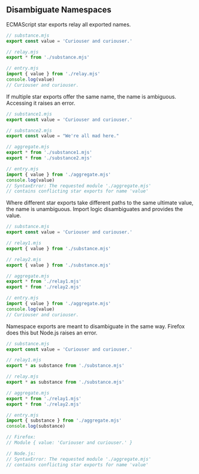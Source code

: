 ## Disambiguate Namespaces

ECMAScript star exports relay all exported names.

```js
// substance.mjs
export const value = 'Curiouser and curiouser.'
```

```js
// relay.mjs
export * from './substance.mjs'
```

```js
// entry.mjs
import { value } from './relay.mjs'
console.log(value)
// Curiouser and curiouser.
```

If multiple star exports offer the same name, the name is ambiguous. Accessing it raises an error.

```js
// substance1.mjs
export const value = 'Curiouser and curiouser.'
```

```js
// substance2.mjs
export const value = "We're all mad here."
```

```js
// aggregate.mjs
export * from './substance1.mjs'
export * from './substance2.mjs'
```

```js
// entry.mjs
import { value } from './aggregate.mjs'
console.log(value)
// SyntaxError: The requested module './aggregate.mjs'
// contains conflicting star exports for name 'value'
```

Where different star exports take different paths to the same ultimate value, the name is unambiguous. Import logic disambiguates and provides the value.

```js
// substance.mjs
export const value = 'Curiouser and curiouser.'
```

```js
// relay1.mjs
export { value } from './substance.mjs'
```

```js
// relay2.mjs
export { value } from './substance.mjs'
```

```js
// aggregate.mjs
export * from './relay1.mjs'
export * from './relay2.mjs'
```

```js
// entry.mjs
import { value } from './aggregate.mjs'
console.log(value)
// Curiouser and curiouser.
```

Namespace exports are meant to disambiguate in the same way. Firefox does this but Node.js raises an error.

```js
// substance.mjs
export const value = 'Curiouser and curiouser.'
```

```js
// relay1.mjs
export * as substance from './substance.mjs'
```

```js
// relay.mjs
export * as substance from './substance.mjs'
```

```js
// aggregate.mjs
export * from './relay1.mjs'
export * from './relay2.mjs'
```

```js
// entry.mjs
import { substance } from './aggregate.mjs'
console.log(substance)

// Firefox:
// Module { value: 'Curiouser and curiouser.' }

// Node.js:
// SyntaxError: The requested module './aggregate.mjs'
// contains conflicting star exports for name 'value'
```
